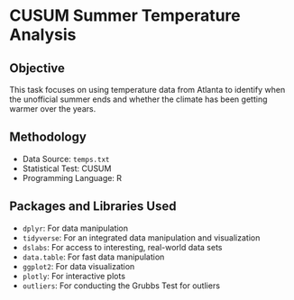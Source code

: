 # CUSUM Summer Temperature Analysis

## Objective
This task focuses on using temperature data from Atlanta to identify when the unofficial summer ends and whether the climate has been getting warmer over the years.

## Methodology
- Data Source: `temps.txt`
- Statistical Test: CUSUM
- Programming Language: R

## Packages and Libraries Used
- `dplyr`: For data manipulation
- `tidyverse`: For an integrated data manipulation and visualization
- `dslabs`: For access to interesting, real-world data sets
- `data.table`: For fast data manipulation
- `ggplot2`: For data visualization
- `plotly`: For interactive plots
- `outliers`: For conducting the Grubbs Test for outliers


